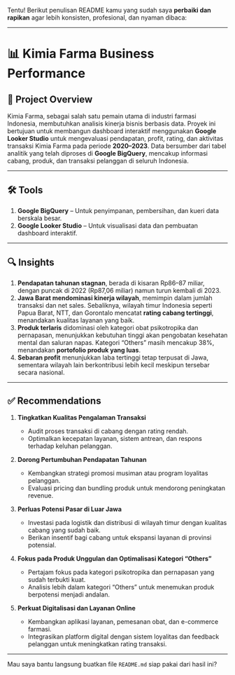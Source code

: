 Tentu! Berikut penulisan README kamu yang sudah saya **perbaiki dan rapikan** agar lebih konsisten, profesional, dan nyaman dibaca:

---

# 📊 Kimia Farma Business Performance

## 📝 Project Overview

Kimia Farma, sebagai salah satu pemain utama di industri farmasi Indonesia, membutuhkan analisis kinerja bisnis berbasis data. Proyek ini bertujuan untuk membangun dashboard interaktif menggunakan **Google Looker Studio** untuk mengevaluasi pendapatan, profit, rating, dan aktivitas transaksi Kimia Farma pada periode **2020–2023**.
Data bersumber dari tabel analitik yang telah diproses di **Google BigQuery**, mencakup informasi cabang, produk, dan transaksi pelanggan di seluruh Indonesia.

---

## 🛠️ Tools

1. **Google BigQuery** – Untuk penyimpanan, pembersihan, dan kueri data berskala besar.
2. **Google Looker Studio** – Untuk visualisasi data dan pembuatan dashboard interaktif.

---

## 🔍 Insights

1. **Pendapatan tahunan stagnan**, berada di kisaran Rp86–87 miliar, dengan puncak di 2022 (Rp87,06 miliar) namun turun kembali di 2023.
2. **Jawa Barat mendominasi kinerja wilayah**, memimpin dalam jumlah transaksi dan net sales. Sebaliknya, wilayah timur Indonesia seperti Papua Barat, NTT, dan Gorontalo mencatat **rating cabang tertinggi**, menandakan kualitas layanan yang baik.
3. **Produk terlaris** didominasi oleh kategori obat psikotropika dan pernapasan, menunjukkan kebutuhan tinggi akan pengobatan kesehatan mental dan saluran napas. Kategori “Others” masih mencakup 38%, menandakan **portofolio produk yang luas**.
4. **Sebaran profit** menunjukkan laba tertinggi tetap terpusat di Jawa, sementara wilayah lain berkontribusi lebih kecil meskipun tersebar secara nasional.

---

## ✅ Recommendations

1. **Tingkatkan Kualitas Pengalaman Transaksi**

   * Audit proses transaksi di cabang dengan rating rendah.
   * Optimalkan kecepatan layanan, sistem antrean, dan respons terhadap keluhan pelanggan.

2. **Dorong Pertumbuhan Pendapatan Tahunan**

   * Kembangkan strategi promosi musiman atau program loyalitas pelanggan.
   * Evaluasi pricing dan bundling produk untuk mendorong peningkatan revenue.

3. **Perluas Potensi Pasar di Luar Jawa**

   * Investasi pada logistik dan distribusi di wilayah timur dengan kualitas cabang yang sudah baik.
   * Berikan insentif bagi cabang untuk ekspansi layanan di provinsi potensial.

4. **Fokus pada Produk Unggulan dan Optimalisasi Kategori “Others”**

   * Pertajam fokus pada kategori psikotropika dan pernapasan yang sudah terbukti kuat.
   * Analisis lebih dalam kategori “Others” untuk menemukan produk berpotensi menjadi andalan.

5. **Perkuat Digitalisasi dan Layanan Online**

   * Kembangkan aplikasi layanan, pemesanan obat, dan e-commerce farmasi.
   * Integrasikan platform digital dengan sistem loyalitas dan feedback pelanggan untuk meningkatkan rating transaksi.

---

Mau saya bantu langsung buatkan file `README.md` siap pakai dari hasil ini?
